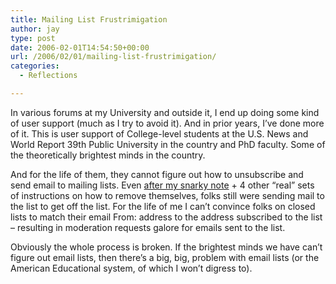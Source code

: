 ```yaml
---
title: Mailing List Frustrimigation
author: jay
type: post
date: 2006-02-01T14:54:50+00:00
url: /2006/02/01/mailing-list-frustrimigation/
categories:
  - Reflections

---
```

In various forums at my University and outside it, I end up doing some kind of user support (much as I try to avoid it). And in prior years, I’ve done more of it. This is user support of College-level students at the U.S. News and World Report 39th Public University in the country and PhD faculty. Some of the theoretically brightest minds in the country.

And for the life of them, they cannot figure out how to unsubscribe and send email to mailing lists. Even [after my snarky note][1] + 4 other “real” sets of instructions on how to remove themselves, folks still were sending mail to the list to get off the list. For the life of me I can’t convince folks on closed lists to match their email From: address to the address subscribed to the list &#8211; resulting in moderation requests galore for emails sent to the list.

Obviously the whole process is broken. If the brightest minds we have can’t figure out email lists, then there’s a big, big, problem with email lists (or the American Educational system, of which I won’t digress to).

 [1]: https://rambleon.org/2006/01/26/how-to-unsubscribe-from-ncsu-lists/